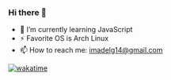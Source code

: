 ### Hi there 👋

- 🌱 I’m currently learning JavaScript 
- ⚡ Favorite OS is Arch Linux 
- 📫 How to reach me: imadelg14@gmail.com


[![wakatime](https://wakatime.com/badge/user/f30f8592-2d77-48a4-af35-b158f2646da5.svg)](https://wakatime.com/@f30f8592-2d77-48a4-af35-b158f2646da5)  


<!--
**AdelGann/AdelGann** is a ✨ _special_ ✨ repository because its `README.md` (this file) appears on your GitHub profile.

Here are some ideas to get you started:

- 🔭 I’m currently working on ...
-  ...
- 👯 I’m looking to collaborate on ...
- 🤔 I’m looking for help with ...
-  ...
- 📫 How to reach me: ...
- 😄 Pronouns: ...
- ⚡ Fun fact: ...
-->
